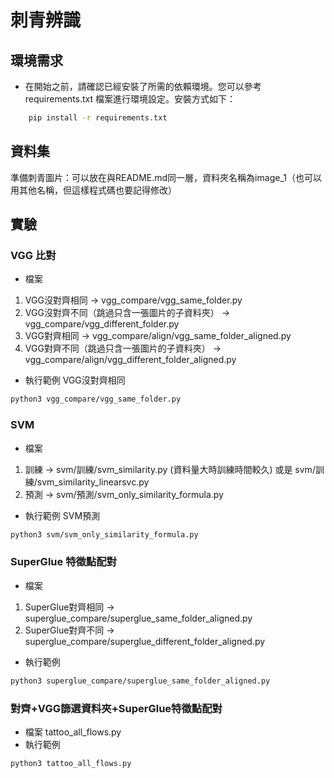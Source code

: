 # 刺青辨識
## 環境需求
- 在開始之前，請確認已經安裝了所需的依賴環境。您可以參考 requirements.txt 檔案進行環境設定。安裝方式如下：
```bash
    pip install -r requirements.txt
```

## 資料集
準備刺青圖片：可以放在與README.md同一層，資料夾名稱為image_1（也可以用其他名稱，但這樣程式碼也要記得修改）
## 實驗
### VGG 比對
- 檔案
1. VGG沒對齊相同 -> vgg_compare/vgg_same_folder.py
2. VGG沒對齊不同（跳過只含一張圖片的子資料夾） -> vgg_compare/vgg_different_folder.py
3. VGG對齊相同 -> vgg_compare/align/vgg_same_folder_aligned.py
4. VGG對齊不同（跳過只含一張圖片的子資料夾） -> vgg_compare/align/vgg_different_folder_aligned.py
- 執行範例 VGG沒對齊相同
```bash
python3 vgg_compare/vgg_same_folder.py
```

### SVM
- 檔案
1. 訓練 -> svm/訓練/svm_similarity.py (資料量大時訓練時間較久) 或是 svm/訓練/svm_similarity_linearsvc.py
2. 預測 -> svm/預測/svm_only_similarity_formula.py
- 執行範例 SVM預測
```bash
python3 svm/svm_only_similarity_formula.py
```
### SuperGlue 特徵點配對
- 檔案
1. SuperGlue對齊相同 -> superglue_compare/superglue_same_folder_aligned.py
2. SuperGlue對齊不同 -> superglue_compare/superglue_different_folder_aligned.py
- 執行範例
```bash
python3 superglue_compare/superglue_same_folder_aligned.py 
```

### 對齊+VGG篩選資料夾+SuperGlue特徵點配對
- 檔案
tattoo_all_flows.py
- 執行範例
```bash
python3 tattoo_all_flows.py
```